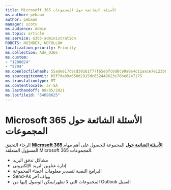 ```yaml
---
title: Microsoft 365 الأسئلة الشائعة حول المجموعات
ms.author: pebaum
author: pebaum
manager: scotv
ms.audience: Admin
ms.topic: article
ms.service: o365-administration
ROBOTS: NOINDEX, NOFOLLOW
localization_priority: Priority
ms.collection: Adm_O365
ms.custom:
- "1200024"
- "5704"
ms.openlocfilehash: 55ade817c9cd30181f77f65ebfc6d0c99a9e4c11aace7e123b6bf7e09fe516c2
ms.sourcegitcommit: b5f7da89a650d2915dc652449623c78be6247175
ms.translationtype: MT
ms.contentlocale: ar-SA
ms.lasthandoff: 08/05/2021
ms.locfileid: "54098625"
---
```

# <a name="microsoft-365-groups-faq"></a>Microsoft 365 الأسئلة الشائعة حول المجموعات

الرجاء التحقق **[Microsoft 365 الأسئلة الشائعة حول](https://aka.ms/M365GroupsFAQ)** المجموعة للحصول على أهم مهام المسؤول المتعلقة Microsoft 365 المجموعات.

- مشاكل تدفق البريد
- إدارة عناوين البريد الإلكتروني
- البرامج النصية لتصدير معلومات أعضاء المجموعة
- Send-As وواف آخر
- المجموعات التي لا تظهر/يمكن الوصول إليها من Outlook العميل